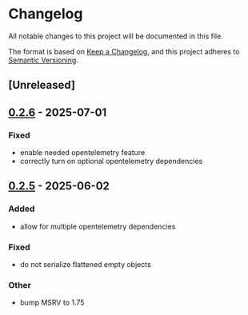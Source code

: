 # Changelog

All notable changes to this project will be documented in this file.

The format is based on [Keep a Changelog](https://keepachangelog.com/en/1.0.0/),
and this project adheres to [Semantic Versioning](https://semver.org/spec/v2.0.0.html).

## [Unreleased]

## [0.2.6](https://github.com/mladedav/json-subscriber/compare/json-subscriber-v0.2.5...json-subscriber-v0.2.6) - 2025-07-01

### Fixed

- enable needed opentelemetry feature
- correctly turn on optional opentelemetry dependencies

## [0.2.5](https://github.com/mladedav/json-subscriber/compare/json-subscriber-v0.2.4...json-subscriber-v0.2.5) - 2025-06-02

### Added

- allow for multiple opentelemetry dependencies

### Fixed

- do not serialize flattened empty objects

### Other

- bump MSRV to 1.75
